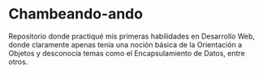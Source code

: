 # Chambeando-ando

Repositorio donde practiqué mis primeras habilidades en Desarrollo Web, donde claramente apenas tenía una noción básica de la Orientación a Objetos y desconocía temas como el Encapsulamiento de Datos, entre otros.
